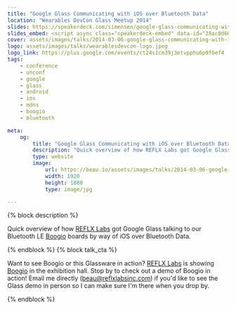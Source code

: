 ```yaml
---
title: "Google Glass Communicating with iOS over Bluetooth Data"
location: "Wearables DevCon Glass Meetup 2014"
slides: https://speakerdeck.com/simensen/google-glass-communicating-with-ios-over-bluetooth-data-wearables-devcon-glass-meetup-2014
slides_embed: <script async class="speakerdeck-embed" data-id="28ac8d60883f01318896164c1d05617a" data-ratio="1.77777777777778" src="//speakerdeck.com/assets/embed.js"></script>
cover: assets/images/talks/2014-03-06-google-glass-communicating-with-ios-over-bluetooth-data-wearables-devcon-glass-meetup-2014.jpg
logo: assets/images/talks/wearablesdevcon-logo.jpeg
logo_link: https://plus.google.com/events/ct24s1cm39j3etvpphu6p9f6ef4
tags:
    - conference
    - unconf
    - google
    - glass
    - android
    - ios
    - mdns
    - boogio
    - bluetooth

meta:
    og:
        title: "Google Glass Communicating with iOS over Bluetooth Data &middot; Beau Simensen &middot; REFLX Labs &middot; Chief Software Architect"
        description: "Quick overview of how REFLX Labs got Google Glass talking to our Bluetooth LE Boogio boards by way of iOS over Bluetooth Data."
        type: website
        image:
            url: https://beau.io/assets/images/talks/2014-03-06-google-glass-communicating-with-ios-over-bluetooth-data-wearables-devcon-glass-meetup-2014.jpg
            width: 1920
            height: 1080
            type: image/jpg

---
```

{% block description %}

Quick overview of how [REFLX Labs](http://reflxlabsinc.com) got Google Glass talking to our Bluetooth LE [Boogio](http://boogio.com) boards by way of iOS over Bluetooth Data.

{% endblock %}
{% block talk_cta %}

Want to see Boogio or this Glassware in action? [REFLX Labs](http://reflxlabsinc.com) is showing [Boogio](http://boogio.com) in the exhibition hall. Stop by to check out a demo of Boogio in action! Email me directly ([beau@reflxlabsinc.com](mailto:beau@reflxlabsinc)) if you'd like to see the Glass demo in person so I can make sure I'm there when you drop by.

{% endblock  %}

